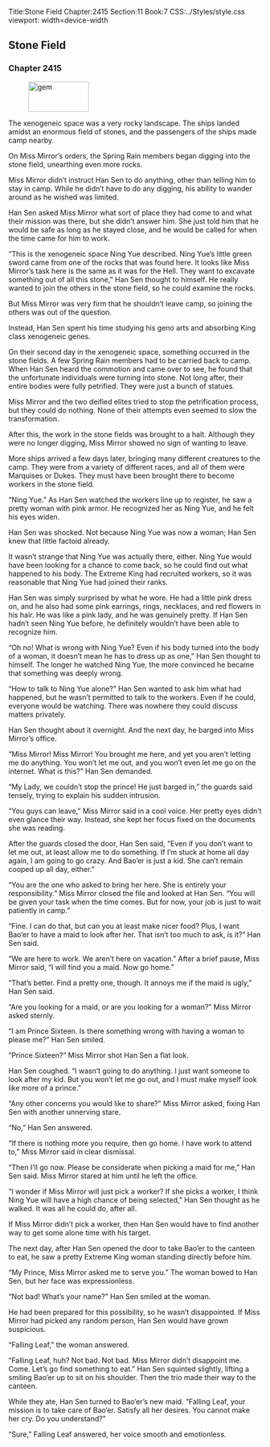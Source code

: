 Title:Stone Field 
Chapter:2415 
Section:11 
Book:7 
CSS:../Styles/style.css 
viewport: width=device-width
  
## Stone Field
### Chapter 2415 
<figure>
	<img src="../Images/gem.gif" alt="gem" id="gem" width="120" height="60" />
</figure>
  

  
  The xenogeneic space was a very rocky landscape. The ships landed amidst an enormous field of stones, and the passengers of the ships made camp nearby.

On Miss Mirror’s orders, the Spring Rain members began digging into the stone field, unearthing even more rocks.

Miss Mirror didn’t instruct Han Sen to do anything, other than telling him to stay in camp. While he didn’t have to do any digging, his ability to wander around as he wished was limited.

Han Sen asked Miss Mirror what sort of place they had come to and what their mission was there, but she didn’t answer him. She just told him that he would be safe as long as he stayed close, and he would be called for when the time came for him to work.

“This is the xenogeneic space Ning Yue described. Ning Yue’s little green sword came from one of the rocks that was found here. It looks like Miss Mirror’s task here is the same as it was for the Hell. They want to excavate something out of all this stone,” Han Sen thought to himself. He really wanted to join the others in the stone field, so he could examine the rocks.

But Miss Mirror was very firm that he shouldn’t leave camp, so joining the others was out of the question.

Instead, Han Sen spent his time studying his geno arts and absorbing King class xenogeneic genes.

On their second day in the xenogeneic space, something occurred in the stone fields. A few Spring Rain members had to be carried back to camp. When Han Sen heard the commotion and came over to see, he found that the unfortunate individuals were turning into stone. Not long after, their entire bodies were fully petrified. They were just a bunch of statues.

Miss Mirror and the two deified elites tried to stop the petrification process, but they could do nothing. None of their attempts even seemed to slow the transformation.

After this, the work in the stone fields was brought to a halt. Although they were no longer digging, Miss Mirror showed no sign of wanting to leave.

More ships arrived a few days later, bringing many different creatures to the camp. They were from a variety of different races, and all of them were Marquises or Dukes. They must have been brought there to become workers in the stone field.

“Ning Yue.” As Han Sen watched the workers line up to register, he saw a pretty woman with pink armor. He recognized her as Ning Yue, and he felt his eyes widen.

Han Sen was shocked. Not because Ning Yue was now a woman; Han Sen knew that little factoid already.

It wasn’t strange that Ning Yue was actually there, either. Ning Yue would have been looking for a chance to come back, so he could find out what happened to his body. The Extreme King had recruited workers, so it was reasonable that Ning Yue had joined their ranks.

Han Sen was simply surprised by what he wore. He had a little pink dress on, and he also had some pink earrings, rings, necklaces, and red flowers in his hair. He was like a pink lady, and he was genuinely pretty. If Han Sen hadn’t seen Ning Yue before, he definitely wouldn’t have been able to recognize him.

“Oh no! What is wrong with Ning Yue? Even if his body turned into the body of a woman, it doesn’t mean he has to dress up as one,” Han Sen thought to himself. The longer he watched Ning Yue, the more convinced he became that something was deeply wrong.

“How to talk to Ning Yue alone?” Han Sen wanted to ask him what had happened, but he wasn’t permitted to talk to the workers. Even if he could, everyone would be watching. There was nowhere they could discuss matters privately.

Han Sen thought about it overnight. And the next day, he barged into Miss Mirror’s office.

“Miss Mirror! Miss Mirror! You brought me here, and yet you aren’t letting me do anything. You won’t let me out, and you won’t even let me go on the internet. What is this?” Han Sen demanded.

“My Lady, we couldn’t stop the prince! He just barged in,” the guards said tensely, trying to explain his sudden intrusion.

“You guys can leave,” Miss Mirror said in a cool voice. Her pretty eyes didn’t even glance their way. Instead, she kept her focus fixed on the documents she was reading.

After the guards closed the door, Han Sen said, “Even if you don’t want to let me out, at least allow me to do something. If I’m stuck at home all day again, I am going to go crazy. And Bao’er is just a kid. She can’t remain cooped up all day, either.”

“You are the one who asked to bring her here. She is entirely your responsibility.” Miss Mirror closed the file and looked at Han Sen. “You will be given your task when the time comes. But for now, your job is just to wait patiently in camp.”

“Fine. I can do that, but can you at least make nicer food? Plus, I want Bao’er to have a maid to look after her. That isn’t too much to ask, is it?” Han Sen said.

“We are here to work. We aren’t here on vacation.” After a brief pause, Miss Mirror said, “I will find you a maid. Now go home.”

“That’s better. Find a pretty one, though. It annoys me if the maid is ugly,” Han Sen said.

“Are you looking for a maid, or are you looking for a woman?” Miss Mirror asked sternly.

“I am Prince Sixteen. Is there something wrong with having a woman to please me?” Han Sen smiled.

“Prince Sixteen?” Miss Mirror shot Han Sen a flat look.

Han Sen coughed. “I wasn’t going to do anything. I just want someone to look after my kid. But you won’t let me go out, and I must make myself look like more of a prince.”

“Any other concerns you would like to share?” Miss Mirror asked, fixing Han Sen with another unnerving stare.

“No,” Han Sen answered.

“If there is nothing more you require, then go home. I have work to attend to,” Miss Mirror said in clear dismissal.

“Then I’ll go now. Please be considerate when picking a maid for me,” Han Sen said. Miss Mirror stared at him until he left the office.

“I wonder if Miss Mirror will just pick a worker? If she picks a worker, I think Ning Yue will have a high chance of being selected,” Han Sen thought as he walked. It was all he could do, after all.

If Miss Mirror didn’t pick a worker, then Han Sen would have to find another way to get some alone time with his target.

The next day, after Han Sen opened the door to take Bao’er to the canteen to eat, he saw a pretty Extreme King woman standing directly before him.

“My Prince, Miss Mirror asked me to serve you.” The woman bowed to Han Sen, but her face was expressionless.

“Not bad! What’s your name?” Han Sen smiled at the woman.

He had been prepared for this possibility, so he wasn’t disappointed. If Miss Mirror had picked any random person, Han Sen would have grown suspicious.

“Falling Leaf,” the woman answered.

“Falling Leaf, huh? Not bad. Not bad. Miss Mirror didn’t disappoint me. Come. Let’s go find something to eat.” Han Sen squinted slightly, lifting a smiling Bao’er up to sit on his shoulder. Then the trio made their way to the canteen.

While they ate, Han Sen turned to Bao’er’s new maid. “Falling Leaf, your mission is to take care of Bao’er. Satisfy all her desires. You cannot make her cry. Do you understand?”

“Sure,” Falling Leaf answered, her voice smooth and emotionless.
